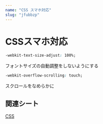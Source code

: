 ```yaml
---
name: "CSS スマホ対応"
slug: "jfubbzp"
---
```


# CSSスマホ対応

```css
-webkit-text-size-adjust: 100%;
```

フォントサイズの自動調整をしないようにする

```css
-webkit-overflow-scrolling: touch;
```

スクロールをなめらかに


## 関連シート

[CSS](https://hackersheet.com/qvlxeuj/sheets/iubtyiz)

